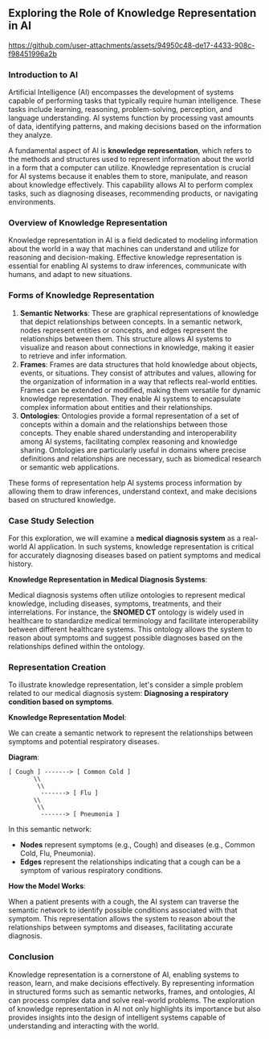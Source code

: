 ## Exploring the Role of Knowledge Representation in AI


https://github.com/user-attachments/assets/94950c48-de17-4433-908c-f98451996a2b


### Introduction to AI

Artificial Intelligence (AI) encompasses the development of systems capable of performing tasks that typically require human intelligence. These tasks include learning, reasoning, problem-solving, perception, and language understanding. AI systems function by processing vast amounts of data, identifying patterns, and making decisions based on the information they analyze.

A fundamental aspect of AI is **knowledge representation**, which refers to the methods and structures used to represent information about the world in a form that a computer can utilize. Knowledge representation is crucial for AI systems because it enables them to store, manipulate, and reason about knowledge effectively. This capability allows AI to perform complex tasks, such as diagnosing diseases, recommending products, or navigating environments.

### Overview of Knowledge Representation

Knowledge representation in AI is a field dedicated to modeling information about the world in a way that machines can understand and utilize for reasoning and decision-making. Effective knowledge representation is essential for enabling AI systems to draw inferences, communicate with humans, and adapt to new situations.

### Forms of Knowledge Representation

1. **Semantic Networks**: These are graphical representations of knowledge that depict relationships between concepts. In a semantic network, nodes represent entities or concepts, and edges represent the relationships between them. This structure allows AI systems to visualize and reason about connections in knowledge, making it easier to retrieve and infer information.
2. **Frames**: Frames are data structures that hold knowledge about objects, events, or situations. They consist of attributes and values, allowing for the organization of information in a way that reflects real-world entities. Frames can be extended or modified, making them versatile for dynamic knowledge representation. They enable AI systems to encapsulate complex information about entities and their relationships.
3. **Ontologies**: Ontologies provide a formal representation of a set of concepts within a domain and the relationships between those concepts. They enable shared understanding and interoperability among AI systems, facilitating complex reasoning and knowledge sharing. Ontologies are particularly useful in domains where precise definitions and relationships are necessary, such as biomedical research or semantic web applications.

These forms of representation help AI systems process information by allowing them to draw inferences, understand context, and make decisions based on structured knowledge.

### Case Study Selection

For this exploration, we will examine a **medical diagnosis system** as a real-world AI application. In such systems, knowledge representation is critical for accurately diagnosing diseases based on patient symptoms and medical history.

**Knowledge Representation in Medical Diagnosis Systems**:

Medical diagnosis systems often utilize ontologies to represent medical knowledge, including diseases, symptoms, treatments, and their interrelations. For instance, the **SNOMED CT** ontology is widely used in healthcare to standardize medical terminology and facilitate interoperability between different healthcare systems. This ontology allows the system to reason about symptoms and suggest possible diagnoses based on the relationships defined within the ontology.

### Representation Creation

To illustrate knowledge representation, let's consider a simple problem related to our medical diagnosis system: **Diagnosing a respiratory condition based on symptoms**.

**Knowledge Representation Model**:

We can create a semantic network to represent the relationships between symptoms and potential respiratory diseases.

**Diagram**:

```
[ Cough ] -------> [ Common Cold ]
       \\
        \\
         -------> [ Flu ]
       \\
        \\
         -------> [ Pneumonia ]

```

In this semantic network:

- **Nodes** represent symptoms (e.g., Cough) and diseases (e.g., Common Cold, Flu, Pneumonia).
- **Edges** represent the relationships indicating that a cough can be a symptom of various respiratory conditions.

**How the Model Works**:

When a patient presents with a cough, the AI system can traverse the semantic network to identify possible conditions associated with that symptom. This representation allows the system to reason about the relationships between symptoms and diseases, facilitating accurate diagnosis.

### Conclusion

Knowledge representation is a cornerstone of AI, enabling systems to reason, learn, and make decisions effectively. By representing information in structured forms such as semantic networks, frames, and ontologies, AI can process complex data and solve real-world problems. The exploration of knowledge representation in AI not only highlights its importance but also provides insights into the design of intelligent systems capable of understanding and interacting with the world.
